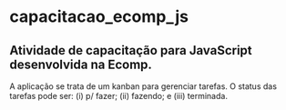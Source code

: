 # capacitacao_ecomp_js
## Atividade de capacitação para JavaScript desenvolvida na Ecomp.
A aplicação se trata de um kanban para gerenciar tarefas. O status das tarefas pode ser: (i) p/ fazer; (ii) fazendo; e (iii) terminada.
